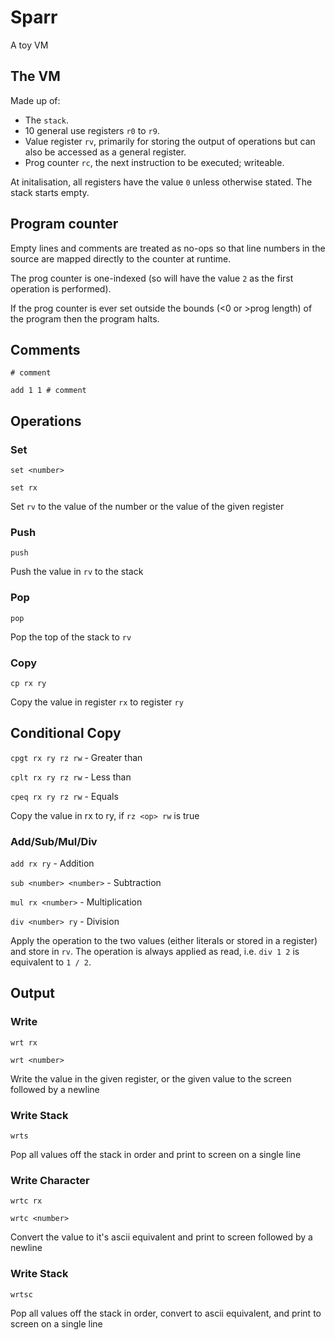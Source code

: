 # Sparr
 A toy VM

## The VM

Made up of:
- The `stack`.
- 10 general use registers `r0` to `r9`.
- Value register `rv`, primarily for storing the output of operations but can also be accessed as a general register.
- Prog counter `rc`, the next instruction to be executed; writeable.

At initalisation, all registers have the value `0` unless otherwise stated. The stack starts empty.

## Program counter
Empty lines and comments are treated as no-ops so that line numbers in the source are mapped directly to the counter at runtime.

The prog counter is one-indexed (so will have the value `2` as the first operation is performed).

If the prog counter is ever set outside the bounds (<0 or >prog length) of the program then the program halts.

## Comments

`# comment`

`add 1 1 # comment`

## Operations

### Set

`set <number>`

`set rx`

Set `rv` to the value of the number or the value of the given register

### Push

`push`

Push the value in `rv` to the stack 

### Pop

`pop`

Pop the top of the stack to `rv`

### Copy

`cp rx ry`

Copy the value in register `rx` to register `ry`

## Conditional Copy

`cpgt rx ry rz rw` - Greater than

`cplt rx ry rz rw` - Less than

`cpeq rx ry rz rw` - Equals

Copy the value in rx to ry, if `rz <op> rw` is true

### Add/Sub/Mul/Div
`add rx ry` - Addition

`sub <number> <number>` - Subtraction

`mul rx <number>` - Multiplication

`div <number> ry` - Division

Apply the operation to the two values (either literals or stored in a register) and store in `rv`.
 The operation is always applied as read, i.e. `div 1 2` is equivalent to `1 / 2`.

## Output

### Write

`wrt rx`

`wrt <number>`

Write the value in the given register, or the given value to the screen followed by a newline

### Write Stack

`wrts`

Pop all values off the stack in order and print to screen on a single line

### Write Character

`wrtc rx`

`wrtc <number>`

Convert the value to it's ascii equivalent and print to screen followed by a newline

### Write Stack

`wrtsc`

Pop all values off the stack in order, convert to ascii equivalent, and print to screen on a single line
